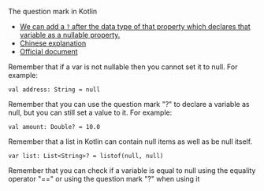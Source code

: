 The question mark in Kotlin
* [We can add a `?` after the data type of that property which declares that variable as a nullable property.](https://medium.com/@agrawalsuneet/safe-calls-vs-null-checks-in-kotlin-f7c56623ab30)
* [Chinese explanation](https://medium.com/@louis383/kotlin-%E9%80%99%E4%BA%9B%E7%AC%A6%E8%99%9F%E5%88%B0%E5%BA%95%E4%BB%80%E9%BA%BC%E6%84%8F%E6%80%9D-4274d3ae32ab)
* [Official document](https://kotlinlang.org/docs/reference/basic-syntax.html#using-nullable-values-and-checking-for-null)


Remember that if a var is not nullable then you cannot set it to null. For example:
```
val address: String = null
```
Remember that you can use the question mark "?" to declare a variable as null, but you can still set a value to it. For example:
```
val amount: Double? = 10.0
```


Remember that a list in Kotlin can contain null items as well as be null itself. 
```
var list: List<String>? = listof(null, null)
```


Remember that you can check if a variable is equal to null using the equality operator "==" or using the question mark "?" when using it